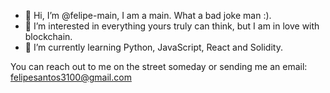 - 👋 Hi, I’m @felipe-main, I am a main. What a bad joke man :).
- 👀 I’m interested in everything yours truly can think, but I am in love with blockchain.
- 🌱 I’m currently learning Python, JavaScript, React and Solidity.

You can reach out to me on the street someday or sending me an email: felipesantos3100@gmail.com
